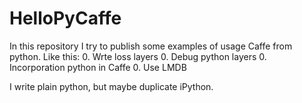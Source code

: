 # HelloPyCaffe
In this repository I try to publish some examples of usage Caffe from python. 
Like this:
0. Wrte loss layers
0. Debug python layers
0. Incorporation python in Caffe
0. Use LMDB 

I write plain python, but maybe duplicate iPython.
